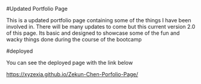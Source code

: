 #Updated Portfolio Page

This is a updated portfolio page containing some of the things I have been involved in. 
There will be many updates to come but this current version 2.0 of this page.
Its basic and designed to showcase some of the fun and wacky things done during the course of the bootcamp

#deployed 

You can see the deployed page with the link below 

https://xyzexia.github.io/Zekun-Chen-Porfolio-Page/
